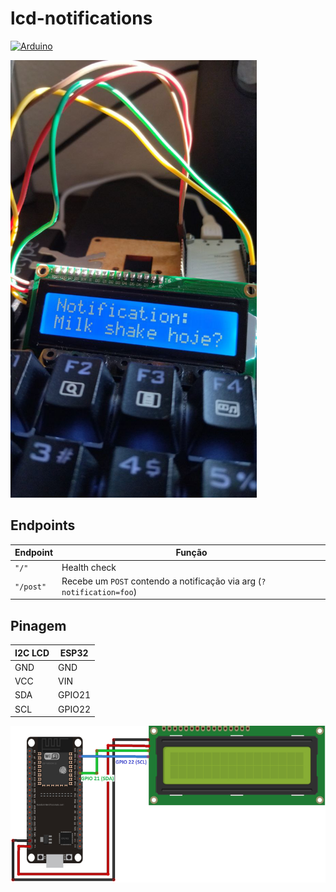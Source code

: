 # lcd-notifications

[![Arduino](https://img.shields.io/badge/-Arduino-00979D?style=flat&logo=Arduino&logoColor=white)](https://www.arduino.cc/)

<img src="images/photo.jpg" height="700"/>

## Endpoints

| Endpoint | Função |
|---|---|
| `"/"` | Health check |
| `"/post"` | Recebe um `POST` contendo a notificação via arg (`?notification=foo`) |

## Pinagem

| I2C LCD | ESP32 |
|---|---|
| GND | GND |
| VCC | VIN |
| SDA | GPIO21 |
| SCL | GPIO22 |

![schematic](images/schematic.jpg)
